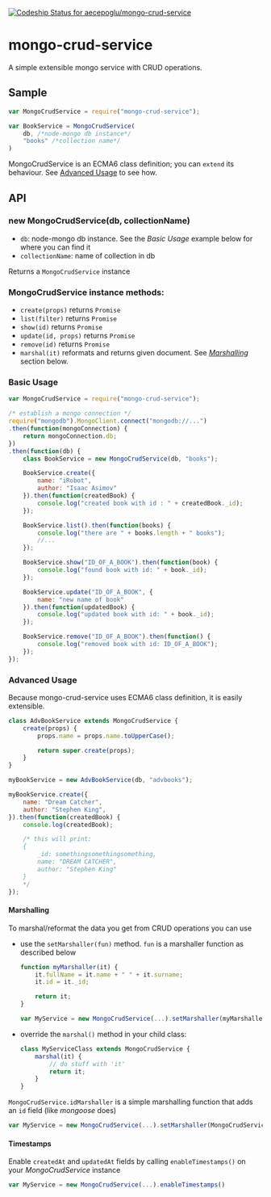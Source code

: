 [ ![Codeship Status for aecepoglu/mongo-crud-service](https://app.codeship.com/projects/f377f7f0-8414-0135-7c1f-06f0d61a31a7/status?branch=master)](https://app.codeship.com/projects/247416)

mongo-crud-service
===================

A simple extensible mongo service with CRUD operations.

## Sample

```javascript
var MongoCrudService = require("mongo-crud-service");

var BookService = MongoCrudService(
	db, /*node-mongo db instance*/
	"books" /*collection name*/
)
```

MongoCrudService is an ECMA6 class definition; you can `extend` its behaviour. See [Advanced Usage](#advanced-usage) to see how.

## API

### new MongoCrudService(db, collectionName)

* `db`: node-mongo db instance. See the *Basic Usage* example below for where you can find it
* `collectionName`: name of collection in db

Returns a `MongoCrudService` instance

### MongoCrudService instance methods:

* `create(props)` returns `Promise`
* `list(filter)` returns `Promise`
* `show(id)` returns `Promise`
* `update(id, props)` returns `Promise`
* `remove(id)` returns `Promise`
* `marshal(it)` reformats and returns given document. See *[Marshalling](#marshalling)* section below.

### Basic Usage

```javascript
var MongoCrudService = require("mongo-crud-service");

/* establish a mongo connection */
require("mongodb").MongoClient.connect("mongodb://...")
.then(function(mongoConnection) {
	return mongoConnection.db;
})
.then(function(db) {
	class BookService = new MongoCrudService(db, "books");

	BookService.create({
		name: "iRobot",
		author: "Isaac Asimov"
	}).then(function(createdBook) {
		console.log("created book with id : " + createdBook._id);
	});

	BookService.list().then(function(books) {
		console.log("there are " + books.length + " books");
		//...
	});

	BookService.show("ID_OF_A_BOOK").then(function(book) {
		console.log("found book with id: " + book._id);
	});

	BookService.update("ID_OF_A_BOOK", {
		name: "new name of book"
	}).then(function(updatedBook) {
		console.log("updated book with id: " + book._id);
	});

	BookService.remove("ID_OF_A_BOOK").then(function() {
		console.log("removed book with id: ID_OF_A_BOOK");
	});
});
```

### Advanced Usage

Because mongo-crud-service uses ECMA6 class definition, it is easily extensible.

```javascript
class AdvBookService extends MongoCrudService {
	create(props) {
		props.name = props.name.toUpperCase();

		return super.create(props);
	}
}

myBookService = new AdvBookService(db, "advbooks");

myBookService.create({
	name: "Dream Catcher",
	author: "Stephen King",
}).then(function(createdBook) {
	console.log(createdBook);

	/* this will print:
	{
		_id: somethingsomethingsomething,
		name: "DREAM CATCHER",
		author: "Stephen King"
	}
	*/
});
```

#### Marshalling

To marshal/reformat the data you get from CRUD operations you can use 

* use the `setMarshaller(fun)` method. `fun` is a marshaller function as described below
    ```javascript
    function myMarshaller(it) {
    	it.fullName = it.name + " " + it.surname;
    	it.id = it._id;
    
    	return it;
    }
    
    var MyService = new MongoCrudService(...).setMarshaller(myMarshaller)
    ```
* override the `marshal()` method in your child class:
    ```javascript
    class MyServiceClass extends MongoCrudService {
    	marshal(it) {
    		// do stuff with 'it'
    		return it;
    	}
    }
    ```

`MongoCrudService.idMarshaller` is a simple marshalling function that adds an `id` field (like *mongoose* does)

```javascript
var MyService = new MongoCrudService(...).setMarshaller(MongoCrudService.idMarshaller);
```

#### Timestamps

Enable `createdAt` and `updatedAt` fields by calling `enableTimestamps()` on your *MongoCrudService* instance

```javascript
var MyService = new MongoCrudService(...).enableTimestamps()
```
